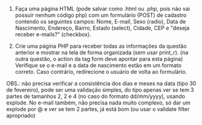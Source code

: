 1. Faça uma página HTML (pode salvar como .html ou .php, pois não vai possuir nenhum código php) com um formulário (POST) de cadastro contendo os seguintes campos: Nome, E-mail, Sexo (radio), Data de Nascimento, Endereço, Bairro, Estado (select), Cidade, CEP e "deseja receber e-mails?" (checkbox).

2. Crie uma página PHP para receber todas as informações da questão anterior e mostrar na tela de forma organizada (sem usar print_r). (na outra questão, o action da tag form deve apontar para esta página) Verifique se o e-mail e a data de nascimento estão em um formato correto. Caso contrário, redirecione o usuário de volta ao formulário.

OBS.: não precisa verificar a consistência dos dias e meses na data (tipo 30 de fevereiro), pode ser uma validação simples, do tipo apenas ver se tem 3 partes de tamanhos 2, 2 e 4 (no caso do formato dd/mm/yyyy), usando explode. No e-mail também, não precisa nada muito complexo, só dar um explode por @ e ver se tem 2 partes, já está bom (ou usar o validate filter apropriado)
